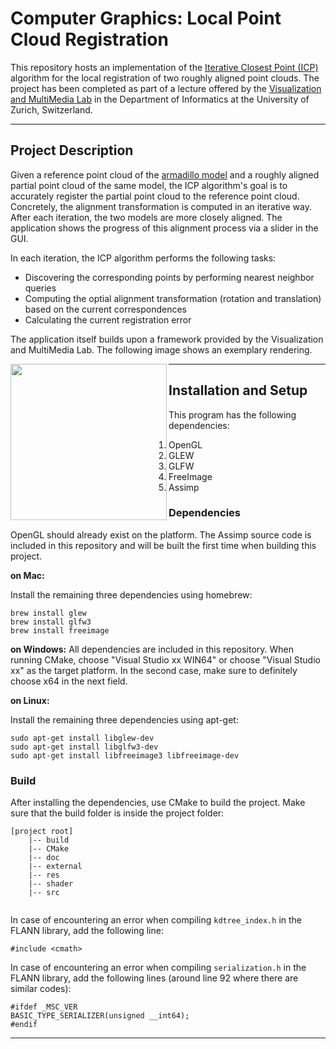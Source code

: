 # Computer Graphics: Local Point Cloud Registration

This repository hosts an implementation of the [Iterative Closest Point (ICP)](https://ieeexplore.ieee.org/document/4767965/keywords#keywords) algorithm for the local registration of two roughly aligned point clouds. The project has been completed as part of a lecture offered by the [Visualization and MultiMedia Lab](https://www.ifi.uzh.ch/en/vmml/teaching.html) in the Department of Informatics at the University of Zurich, Switzerland.

---
## Project Description
Given a reference point cloud of the [armadillo model](https://datarepository.wolframcloud.com/resources/Stanford-Armadillo/) and a roughly aligned partial point cloud of the same model, the ICP algorithm's goal is to accurately register the partial point cloud to the reference point cloud. Concretely, the alignment transformation is computed in an iterative way. After each iteration, the two models are more closely aligned. The application shows the progress of this alignment process via a slider in the GUI. 

In each iteration, the ICP algorithm performs the following tasks:
- Discovering the corresponding points by performing nearest neighbor queries
- Computing the optial alignment transformation (rotation and translation) based on the current correspondences
- Calculating the current registration error

The application itself builds upon a framework provided by the Visualization and MultiMedia Lab. The following image shows an exemplary rendering.

<img
    src="/res/point_clouds.png"
    height="250"
    align="left">

---

## Installation and Setup
This program has the following dependencies:

 1. OpenGL
 2. GLEW
 3. GLFW
 4. FreeImage
 5. Assimp

### Dependencies
OpenGL should already exist on the platform. The Assimp source code is included in this repository and will be built the first time when building this project.

**on Mac:**

Install the remaining three dependencies using homebrew:
```
brew install glew
brew install glfw3
brew install freeimage
```

**on Windows:**
All dependencies are included in this repository. When running CMake, choose "Visual Studio xx WIN64" or choose "Visual Studio xx" as the target platform. In the second case, make sure to definitely choose x64 in the next field.

**on Linux:**

Install the remaining three dependencies using apt-get:
```
sudo apt-get install libglew-dev
sudo apt-get install libglfw3-dev
sudo apt-get install libfreeimage3 libfreeimage-dev
```

### Build
After installing the dependencies, use CMake to build the project. Make sure that the build folder is inside the project folder:

```
[project root]
	|-- build
	|-- CMake
	|-- doc
	|-- external
	|-- res
	|-- shader
	|-- src
	
```

In case of encountering an error when compiling `kdtree_index.h` in the FLANN library, add the following line:
```
#include <cmath>
```
In case of encountering an error when compiling `serialization.h` in the FLANN library, add the following lines (around line 92 where there are similar codes):
```
#ifdef _MSC_VER
BASIC_TYPE_SERIALIZER(unsigned __int64);
#endif
```
---